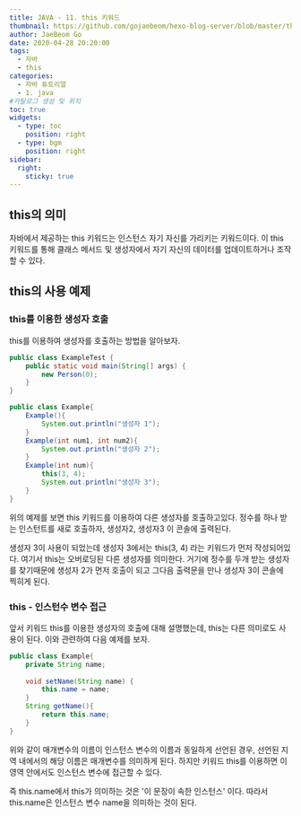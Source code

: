 ```yaml
---
title: JAVA - 11. this 키워드
thumbnail: https://github.com/gojaebeom/hexo-blog-server/blob/master/themes/icarus/source/images/%EC%9E%90%EB%B0%94/thumbnail.png?raw=true
author: JaeBeom Go
date: 2020-04-28 20:20:00
tags:
  - 자바
  - this
categories:
  - 자바 튜토리얼
  - 1. java
#카탈로그 생성 및 위치
toc: true
widgets:
  - type: toc
    position: right
  - type: bgm
    position: right
sidebar:
  right:
    sticky: true
---
```


## this의 의미
자바에서 제공하는 this 키워드는 인스턴스 자기 자신를 가리키는 키워드이다. 이 this 키워드를 통해 클래스 메서드 및 생성자에서 자기 자신의 데이터를 업데이트하거나 조작할 수 있다.<!-- more -->

## this의 사용 예제

### this를 이용한 생성자 호출
this를 이용하여 생성자를 호출하는 방법을 알아보자.

```java
public class ExampleTest {
	public static void main(String[] args) {
		new Person(0);
	}
}

public class Example{
	Example(){
		System.out.println("생성자 1");
	}
	Example(int num1, int num2){
		System.out.println("생성자 2");
	}
	Example(int num){
		this(3, 4);
		System.out.println("생성자 3");
	}
}
```
위의 예제를 보면 this 키워드를 이용하여 다른 생성자를 호출하고있다. 정수를 하나 받는 인스턴트를 새로 호출하자, 생성자2, 생성자3 이 콘솔에 출력된다. 

생성자 3이 사용이 되었는데 생성자 3에서는 this(3, 4) 라는 키워드가 먼저 작성되어있다.
여기서 this는 오버로딩된 다른 생성자를 의미한다. 거기에 정수를 두개 받는 생성자를 찾기때문에 생성자 2가 먼저 호출이 되고 그다음 출력문을 만나 생성자 3이 콘솔에 찍히게 된다.

### this - 인스턴수 변수 접근
앞서 키워드 this를 이용한 생성자의 호출에 대해 설명했는데, this는 다른 의미로도 사용이 된다. 이와 관련하여 다음 예제를 보자.
```java
public class Example{
	private String name;
	
	void setName(String name) {
		this.name = name;
	}
	String getName(){
		return this.name;
	}
}
```
위와 같이 매개변수의 이름이 인스턴스 변수의 이름과 동일하게 선언된 경우, 선언된 지역 내에서의 해당 이름은 매개변수를 의미하게 된다.
하지만 키워드 this를 이용하면 이 영역 안에서도 인스턴스 변수에 접근할 수 있다. 

즉 this.name에서 this가 의미하는 것은 '이 문장이 속한 인스턴스' 이다. 따라서 this.name은 인스턴스 변수 name을 의미하는 것이 된다.